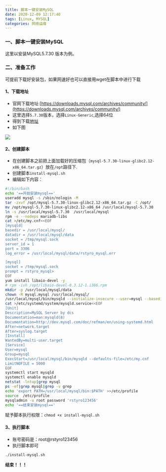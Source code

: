 ```yaml
---
title: 脚本一键安装MySQL
date: 2020-12-09 12:17:40
tags: [Linux, MYSQL]
categories: 网络运维
---
```

### 一、脚本一键安装MySQL
这里以安装MySQL5.7.30 版本为例。

### 二、准备工作
可提前下载好安装包，如果网速好也可以直接用wget在脚本中进行下载

#### 1、下载地址
+ 官网下载地址:[https://downloads.mysql.com/archives/community/](https://downloads.mysql.com/archives/community/)
+ 这里选择`5.7.30`版本，选择`Linux-Generic`,选择64位
+ 得到下载[地址](https://downloads.mysql.com/archives/get/p/23/file/mysql-5.7.30-linux-glibc2.12-x86_64.tar.gz)
+ 如下图

![](download.png)


#### 2、创建脚本
+ 在创建脚本之前把上面加载好的压缩包（`mysql-5.7.30-linux-glibc2.12-x86_64.tar.gz`）放在`/opt`路径下.
+ 创建脚本`install-mysql.sh`
+ 编辑如下内容：

```bash
#!/bin/bash
echo '==开始安装mysql=='
useradd mysql -s /sbin/nologin -M
tar -zxvf /opt/mysql-5.7.30-linux-glibc2.12-x86_64.tar.gz -C /opt/
mv /opt/mysql-5.7.30-linux-glibc2.12-x86_64 /usr/local/mysql-5.7.30
ln -s /usr/local/mysql-5.7.30  /usr/local/mysql
rpm -e --nodeps mariadb-libs
cat >/etc/my.cnf<<EOF
[mysqld]
basedir = /usr/local/mysql/
datadir = /usr/local/mysql/data
socket = /tmp/mysql.sock
server_id = 1
port = 3306
log_error = /usr/local/mysql/data/rstyro_mysql.err

[mysql]
socket = /tmp/mysql.sock
prompt = rstyro_mysql>
EOF
yum install libaio-devel -y
# rpm -ivh /opt/libaio-devel-0.3.12-1.i386.rpm
mkdir -p /usr/local/mysql/data
chown -R mysql.mysql /usr/local/mysql/
/usr/local/mysql/bin/mysqld --initialize-insecure --user=mysql --basedir=/usr/local/mysql/ --datadir=/usr/local/mysql/data
cat >/etc/systemd/system/mysqld.service<<EOF
[Unit]
Description=MySQL Server by dcs
Documentation=man:mysqld(8)
Documentation=http://dev.mysql.com/doc/refman/en/using-systemd.html
After=network.target
After=syslog.target
[Install]
WantedBy=multi-user.target
[Service]
User=mysql
Group=mysql
ExecStart=/usr/local/mysql/bin/mysqld --defaults-file=/etc/my.cnf
LimitNOFILE = 5000
EOF
systemctl start mysqld
systemctl enable mysqld
netstat -lntup|grep mysql
ps -ef|grep mysql|grep -v grep
echo 'export PATH=/usr/local/mysql/bin:$PATH' >>/etc/profile
source  /etc/profile
mysqladmin -u root password 'rstyro123456'
echo '==结束安装mysql=='
```

赋予脚本执行权限：`chmod +x install-mysql.sh`

#### 3、执行脚本
+ 账号密码是：root@rstyro123456
+ 执行脚本即可
```
./install-mysql.sh
```

**结束！！！**